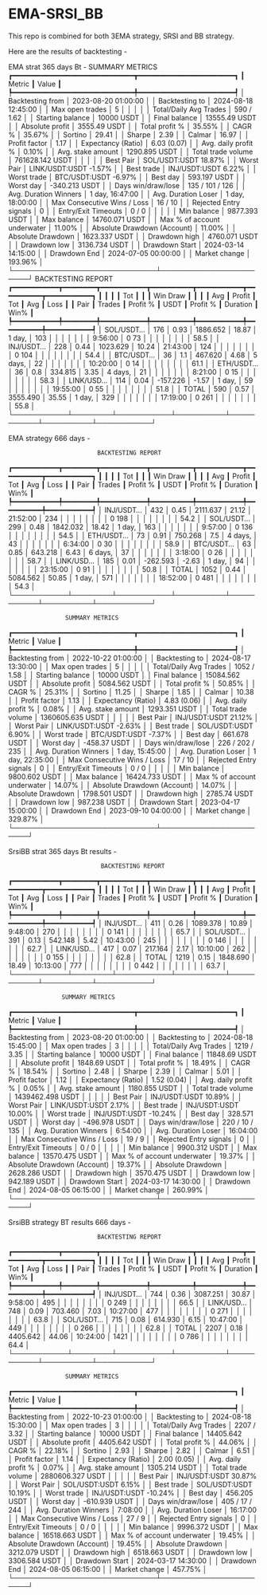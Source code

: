 # EMA-SRSI_BB

This repo is combined for both 3EMA strategy, SRSI and BB strategy.

Here are the results of backtesting - 

EMA strat 365 days Bt - 
                   SUMMARY METRICS                    
┏━━━━━━━━━━━━━━━━━━━━━━━━━━━━━┳━━━━━━━━━━━━━━━━━━━━━━━┓
┃ Metric                      ┃ Value                 ┃
┡━━━━━━━━━━━━━━━━━━━━━━━━━━━━━╇━━━━━━━━━━━━━━━━━━━━━━━┩
│ Backtesting from            │ 2023-08-20 01:00:00   │
│ Backtesting to              │ 2024-08-18 12:45:00   │
│ Max open trades             │ 5                     │
│                             │                       │
│ Total/Daily Avg Trades      │ 590 / 1.62            │
│ Starting balance            │ 10000 USDT            │
│ Final balance               │ 13555.49 USDT         │
│ Absolute profit             │ 3555.49 USDT          │
│ Total profit %              │ 35.55%                │
│ CAGR %                      │ 35.67%                │
│ Sortino                     │ 29.41                 │
│ Sharpe                      │ 2.39                  │
│ Calmar                      │ 16.97                 │
│ Profit factor               │ 1.17                  │
│ Expectancy (Ratio)          │ 6.03 (0.07)           │
│ Avg. daily profit %         │ 0.10%                 │
│ Avg. stake amount           │ 1290.895 USDT         │
│ Total trade volume          │ 761628.142 USDT       │
│                             │                       │
│ Best Pair                   │ SOL/USDT:USDT 18.87%  │
│ Worst Pair                  │ LINK/USDT:USDT -1.57% │
│ Best trade                  │ INJ/USDT:USDT 6.22%   │
│ Worst trade                 │ BTC/USDT:USDT -6.97%  │
│ Best day                    │ 593.197 USDT          │
│ Worst day                   │ -340.213 USDT         │
│ Days win/draw/lose          │ 135 / 101 / 126       │
│ Avg. Duration Winners       │ 1 day, 16:47:00       │
│ Avg. Duration Loser         │ 1 day, 18:00:00       │
│ Max Consecutive Wins / Loss │ 16 / 10               │
│ Rejected Entry signals      │ 0                     │
│ Entry/Exit Timeouts         │ 0 / 0                 │
│                             │                       │
│ Min balance                 │ 9877.393 USDT         │
│ Max balance                 │ 14760.071 USDT        │
│ Max % of account underwater │ 11.00%                │
│ Absolute Drawdown (Account) │ 11.00%                │
│ Absolute Drawdown           │ 1623.337 USDT         │
│ Drawdown high               │ 4760.071 USDT         │
│ Drawdown low                │ 3136.734 USDT         │
│ Drawdown Start              │ 2024-03-14 14:15:00   │
│ Drawdown End                │ 2024-07-05 00:00:00   │
│ Market change               │ 193.96%               │
└─────────────────────────────┴───────────────────────┘
                              BACKTESTING REPORT                               
┏━━━━━━━━━━━┳━━━━━━━━┳━━━━━━━━━━━┳━━━━━━━━━━┳━━━━━━━━━━━┳━━━━━━━━━━┳━━━━━━━━━━━┓
┃           ┃        ┃           ┃      Tot ┃           ┃          ┃ Win  Draw ┃
┃           ┃        ┃       Avg ┃   Profit ┃       Tot ┃      Avg ┃      Loss ┃
┃      Pair ┃ Trades ┃  Profit % ┃     USDT ┃  Profit % ┃ Duration ┃      Win% ┃
┡━━━━━━━━━━━╇━━━━━━━━╇━━━━━━━━━━━╇━━━━━━━━━━╇━━━━━━━━━━━╇━━━━━━━━━━╇━━━━━━━━━━━┩
│ SOL/USDT… │    176 │      0.93 │ 1886.652 │     18.87 │   1 day, │       103 │
│           │        │           │          │           │  9:56:00 │   0    73 │
│           │        │           │          │           │          │      58.5 │
│ INJ/USDT… │    228 │      0.44 │ 1023.629 │     10.24 │ 21:43:00 │       124 │
│           │        │           │          │           │          │   0   104 │
│           │        │           │          │           │          │      54.4 │
│ BTC/USDT… │     36 │       1.1 │  467.620 │      4.68 │  5 days, │        22 │
│           │        │           │          │           │ 10:20:00 │   0    14 │
│           │        │           │          │           │          │      61.1 │
│ ETH/USDT… │     36 │       0.8 │  334.815 │      3.35 │  4 days, │        21 │
│           │        │           │          │           │  8:21:00 │   0    15 │
│           │        │           │          │           │          │      58.3 │
│ LINK/USD… │    114 │      0.04 │ -157.226 │     -1.57 │   1 day, │        59 │
│           │        │           │          │           │ 19:55:00 │   0    55 │
│           │        │           │          │           │          │      51.8 │
│     TOTAL │    590 │      0.57 │ 3555.490 │     35.55 │   1 day, │       329 │
│           │        │           │          │           │ 17:19:00 │   0   261 │
│           │        │           │          │           │          │      55.8 │
└───────────┴────────┴───────────┴──────────┴───────────┴──────────┴───────────┘

EMA strategy 666 days - 

                             BACKTESTING REPORT                               
┏━━━━━━━━━━━┳━━━━━━━━┳━━━━━━━━━━━┳━━━━━━━━━━┳━━━━━━━━━━━┳━━━━━━━━━━┳━━━━━━━━━━━┓
┃           ┃        ┃           ┃      Tot ┃           ┃          ┃ Win  Draw ┃
┃           ┃        ┃       Avg ┃   Profit ┃       Tot ┃      Avg ┃      Loss ┃
┃      Pair ┃ Trades ┃  Profit % ┃     USDT ┃  Profit % ┃ Duration ┃      Win% ┃
┡━━━━━━━━━━━╇━━━━━━━━╇━━━━━━━━━━━╇━━━━━━━━━━╇━━━━━━━━━━━╇━━━━━━━━━━╇━━━━━━━━━━━┩
│ INJ/USDT… │    432 │      0.45 │ 2111.637 │     21.12 │ 21:52:00 │       234 │
│           │        │           │          │           │          │   0   198 │
│           │        │           │          │           │          │      54.2 │
│ SOL/USDT… │    299 │      0.48 │ 1842.032 │     18.42 │   1 day, │       163 │
│           │        │           │          │           │  9:57:00 │   0   136 │
│           │        │           │          │           │          │      54.5 │
│ ETH/USDT… │     73 │      0.91 │  750.268 │       7.5 │  4 days, │        43 │
│           │        │           │          │           │  6:34:00 │   0    30 │
│           │        │           │          │           │          │      58.9 │
│ BTC/USDT… │     63 │      0.85 │  643.218 │      6.43 │  6 days, │        37 │
│           │        │           │          │           │  3:18:00 │   0    26 │
│           │        │           │          │           │          │      58.7 │
│ LINK/USD… │    185 │      0.01 │ -262.593 │     -2.63 │   1 day, │        94 │
│           │        │           │          │           │ 23:15:00 │   0    91 │
│           │        │           │          │           │          │      50.8 │
│     TOTAL │   1052 │      0.44 │ 5084.562 │     50.85 │   1 day, │       571 │
│           │        │           │          │           │ 18:52:00 │   0   481 │
│           │        │           │          │           │          │      54.3 │
└───────────┴────────┴───────────┴──────────┴───────────┴──────────┴───────────┘

                    SUMMARY METRICS                    
┏━━━━━━━━━━━━━━━━━━━━━━━━━━━━━┳━━━━━━━━━━━━━━━━━━━━━━━┓
┃ Metric                      ┃ Value                 ┃
┡━━━━━━━━━━━━━━━━━━━━━━━━━━━━━╇━━━━━━━━━━━━━━━━━━━━━━━┩
│ Backtesting from            │ 2022-10-22 01:00:00   │
│ Backtesting to              │ 2024-08-17 13:30:00   │
│ Max open trades             │ 5                     │
│                             │                       │
│ Total/Daily Avg Trades      │ 1052 / 1.58           │
│ Starting balance            │ 10000 USDT            │
│ Final balance               │ 15084.562 USDT        │
│ Absolute profit             │ 5084.562 USDT         │
│ Total profit %              │ 50.85%                │
│ CAGR %                      │ 25.31%                │
│ Sortino                     │ 11.25                 │
│ Sharpe                      │ 1.85                  │
│ Calmar                      │ 10.38                 │
│ Profit factor               │ 1.13                  │
│ Expectancy (Ratio)          │ 4.83 (0.06)           │
│ Avg. daily profit %         │ 0.08%                 │
│ Avg. stake amount           │ 1293.351 USDT         │
│ Total trade volume          │ 1360605.635 USDT      │
│                             │                       │
│ Best Pair                   │ INJ/USDT:USDT 21.12%  │
│ Worst Pair                  │ LINK/USDT:USDT -2.63% │
│ Best trade                  │ SOL/USDT:USDT 6.90%   │
│ Worst trade                 │ BTC/USDT:USDT -7.37%  │
│ Best day                    │ 661.678 USDT          │
│ Worst day                   │ -458.37 USDT          │
│ Days win/draw/lose          │ 226 / 202 / 235       │
│ Avg. Duration Winners       │ 1 day, 15:45:00       │
│ Avg. Duration Loser         │ 1 day, 22:35:00       │
│ Max Consecutive Wins / Loss │ 17 / 10               │
│ Rejected Entry signals      │ 0                     │
│ Entry/Exit Timeouts         │ 0 / 0                 │
│                             │                       │
│ Min balance                 │ 9800.602 USDT         │
│ Max balance                 │ 16424.733 USDT        │
│ Max % of account underwater │ 14.07%                │
│ Absolute Drawdown (Account) │ 14.07%                │
│ Absolute Drawdown           │ 1798.501 USDT         │
│ Drawdown high               │ 2785.74 USDT          │
│ Drawdown low                │ 987.238 USDT          │
│ Drawdown Start              │ 2023-04-17 15:00:00   │
│ Drawdown End                │ 2023-09-10 04:00:00   │
│ Market change               │ 329.87%               │
└─────────────────────────────┴───────────────────────┘

SrsiBB strat 365 days Bt results - 

                              BACKTESTING REPORT                               
┏━━━━━━━━━━━┳━━━━━━━━┳━━━━━━━━━━━┳━━━━━━━━━━┳━━━━━━━━━━━┳━━━━━━━━━━┳━━━━━━━━━━━┓
┃           ┃        ┃           ┃      Tot ┃           ┃          ┃ Win  Draw ┃
┃           ┃        ┃       Avg ┃   Profit ┃       Tot ┃      Avg ┃      Loss ┃
┃      Pair ┃ Trades ┃  Profit % ┃     USDT ┃  Profit % ┃ Duration ┃      Win% ┃
┡━━━━━━━━━━━╇━━━━━━━━╇━━━━━━━━━━━╇━━━━━━━━━━╇━━━━━━━━━━━╇━━━━━━━━━━╇━━━━━━━━━━━┩
│ INJ/USDT… │    411 │      0.26 │ 1089.378 │     10.89 │  9:48:00 │       270 │
│           │        │           │          │           │          │   0   141 │
│           │        │           │          │           │          │      65.7 │
│ SOL/USDT… │    391 │      0.13 │  542.148 │      5.42 │ 10:43:00 │       245 │
│           │        │           │          │           │          │   0   146 │
│           │        │           │          │           │          │      62.7 │
│ LINK/USD… │    417 │      0.07 │  217.164 │      2.17 │ 10:10:00 │       262 │
│           │        │           │          │           │          │   0   155 │
│           │        │           │          │           │          │      62.8 │
│     TOTAL │   1219 │      0.15 │ 1848.690 │     18.49 │ 10:13:00 │       777 │
│           │        │           │          │           │          │   0   442 │
│           │        │           │          │           │          │      63.7 │
└───────────┴────────┴───────────┴──────────┴───────────┴──────────┴───────────┘

                   SUMMARY METRICS                    
┏━━━━━━━━━━━━━━━━━━━━━━━━━━━━━┳━━━━━━━━━━━━━━━━━━━━━━━┓
┃ Metric                      ┃ Value                 ┃
┡━━━━━━━━━━━━━━━━━━━━━━━━━━━━━╇━━━━━━━━━━━━━━━━━━━━━━━┩
│ Backtesting from            │ 2023-08-20 01:00:00   │
│ Backtesting to              │ 2024-08-18 15:45:00   │
│ Max open trades             │ 3                     │
│                             │                       │
│ Total/Daily Avg Trades      │ 1219 / 3.35           │
│ Starting balance            │ 10000 USDT            │
│ Final balance               │ 11848.69 USDT         │
│ Absolute profit             │ 1848.69 USDT          │
│ Total profit %              │ 18.49%                │
│ CAGR %                      │ 18.54%                │
│ Sortino                     │ 2.48                  │
│ Sharpe                      │ 2.39                  │
│ Calmar                      │ 5.01                  │
│ Profit factor               │ 1.12                  │
│ Expectancy (Ratio)          │ 1.52 (0.04)           │
│ Avg. daily profit %         │ 0.05%                 │
│ Avg. stake amount           │ 1180.855 USDT         │
│ Total trade volume          │ 1439462.498 USDT      │
│                             │                       │
│ Best Pair                   │ INJ/USDT:USDT 10.89%  │
│ Worst Pair                  │ LINK/USDT:USDT 2.17%  │
│ Best trade                  │ INJ/USDT:USDT 10.00%  │
│ Worst trade                 │ INJ/USDT:USDT -10.24% │
│ Best day                    │ 328.571 USDT          │
│ Worst day                   │ -496.978 USDT         │
│ Days win/draw/lose          │ 220 / 10 / 135        │
│ Avg. Duration Winners       │ 6:54:00               │
│ Avg. Duration Loser         │ 16:04:00              │
│ Max Consecutive Wins / Loss │ 19 / 9                │
│ Rejected Entry signals      │ 0                     │
│ Entry/Exit Timeouts         │ 0 / 0                 │
│                             │                       │
│ Min balance                 │ 9900.312 USDT         │
│ Max balance                 │ 13570.475 USDT        │
│ Max % of account underwater │ 19.37%                │
│ Absolute Drawdown (Account) │ 19.37%                │
│ Absolute Drawdown           │ 2628.286 USDT         │
│ Drawdown high               │ 3570.475 USDT         │
│ Drawdown low                │ 942.189 USDT          │
│ Drawdown Start              │ 2024-03-17 14:30:00   │
│ Drawdown End                │ 2024-08-05 06:15:00   │
│ Market change               │ 260.99%               │
└─────────────────────────────┴───────────────────────┘


SrsiBB strategy BT results 666 days - 

                             BACKTESTING REPORT                               
┏━━━━━━━━━━━┳━━━━━━━━┳━━━━━━━━━━━┳━━━━━━━━━━┳━━━━━━━━━━━┳━━━━━━━━━━┳━━━━━━━━━━━┓
┃           ┃        ┃           ┃      Tot ┃           ┃          ┃ Win  Draw ┃
┃           ┃        ┃       Avg ┃   Profit ┃       Tot ┃      Avg ┃      Loss ┃
┃      Pair ┃ Trades ┃  Profit % ┃     USDT ┃  Profit % ┃ Duration ┃      Win% ┃
┡━━━━━━━━━━━╇━━━━━━━━╇━━━━━━━━━━━╇━━━━━━━━━━╇━━━━━━━━━━━╇━━━━━━━━━━╇━━━━━━━━━━━┩
│ INJ/USDT… │    744 │      0.36 │ 3087.251 │     30.87 │  9:58:00 │       495 │
│           │        │           │          │           │          │   0   249 │
│           │        │           │          │           │          │      66.5 │
│ LINK/USD… │    748 │      0.09 │  703.460 │      7.03 │ 10:27:00 │       477 │
│           │        │           │          │           │          │   0   271 │
│           │        │           │          │           │          │      63.8 │
│ SOL/USDT… │    715 │      0.08 │  614.930 │      6.15 │ 10:47:00 │       449 │
│           │        │           │          │           │          │   0   266 │
│           │        │           │          │           │          │      62.8 │
│     TOTAL │   2207 │      0.18 │ 4405.642 │     44.06 │ 10:24:00 │      1421 │
│           │        │           │          │           │          │   0   786 │
│           │        │           │          │           │          │      64.4 │
└───────────┴────────┴───────────┴──────────┴───────────┴──────────┴───────────┘


                    SUMMARY METRICS                    
┏━━━━━━━━━━━━━━━━━━━━━━━━━━━━━┳━━━━━━━━━━━━━━━━━━━━━━━┓
┃ Metric                      ┃ Value                 ┃
┡━━━━━━━━━━━━━━━━━━━━━━━━━━━━━╇━━━━━━━━━━━━━━━━━━━━━━━┩
│ Backtesting from            │ 2022-10-23 01:00:00   │
│ Backtesting to              │ 2024-08-18 15:30:00   │
│ Max open trades             │ 3                     │
│                             │                       │
│ Total/Daily Avg Trades      │ 2207 / 3.32           │
│ Starting balance            │ 10000 USDT            │
│ Final balance               │ 14405.642 USDT        │
│ Absolute profit             │ 4405.642 USDT         │
│ Total profit %              │ 44.06%                │
│ CAGR %                      │ 22.18%                │
│ Sortino                     │ 2.93                  │
│ Sharpe                      │ 2.82                  │
│ Calmar                      │ 6.51                  │
│ Profit factor               │ 1.14                  │
│ Expectancy (Ratio)          │ 2.00 (0.05)           │
│ Avg. daily profit %         │ 0.07%                 │
│ Avg. stake amount           │ 1305.214 USDT         │
│ Total trade volume          │ 2880606.327 USDT      │
│                             │                       │
│ Best Pair                   │ INJ/USDT:USDT 30.87%  │
│ Worst Pair                  │ SOL/USDT:USDT 6.15%   │
│ Best trade                  │ SOL/USDT:USDT 10.19%  │
│ Worst trade                 │ INJ/USDT:USDT -10.24% │
│ Best day                    │ 456.205 USDT          │
│ Worst day                   │ -610.939 USDT         │
│ Days win/draw/lose          │ 405 / 17 / 244        │
│ Avg. Duration Winners       │ 7:08:00               │
│ Avg. Duration Loser         │ 16:17:00              │
│ Max Consecutive Wins / Loss │ 27 / 9                │
│ Rejected Entry signals      │ 0                     │
│ Entry/Exit Timeouts         │ 0 / 0                 │
│                             │                       │
│ Min balance                 │ 9996.372 USDT         │
│ Max balance                 │ 16518.663 USDT        │
│ Max % of account underwater │ 19.45%                │
│ Absolute Drawdown (Account) │ 19.45%                │
│ Absolute Drawdown           │ 3212.079 USDT         │
│ Drawdown high               │ 6518.663 USDT         │
│ Drawdown low                │ 3306.584 USDT         │
│ Drawdown Start              │ 2024-03-17 14:30:00   │
│ Drawdown End                │ 2024-08-05 06:15:00   │
│ Market change               │ 457.75%               │
└─────────────────────────────┴───────────────────────┘
